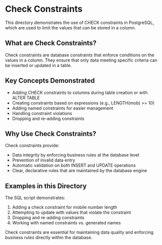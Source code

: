 # Check Constraints

This directory demonstrates the use of CHECK constraints in PostgreSQL, which are used to limit the values that can be stored in a column.

## What are Check Constraints?

Check constraints are database constraints that enforce conditions on the values in a column. They ensure that only data meeting specific criteria can be inserted or updated in a table.

## Key Concepts Demonstrated

- Adding CHECK constraints to columns during table creation or with ALTER TABLE
- Creating constraints based on expressions (e.g., LENGTH(mob) >= 10)
- Adding named constraints for easier management
- Handling constraint violations
- Dropping and re-adding constraints

## Why Use Check Constraints?

Check constraints provide:
- Data integrity by enforcing business rules at the database level
- Prevention of invalid data entry
- Automatic validation on both INSERT and UPDATE operations
- Clear, declarative rules that are maintained by the database engine

## Examples in this Directory

The SQL script demonstrates:
1. Adding a check constraint for mobile number length
2. Attempting to update with values that violate the constraint
3. Dropping and re-adding constraints
4. Working with named constraints vs. generated names

Check constraints are essential for maintaining data quality and enforcing business rules directly within the database.